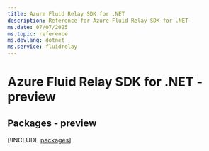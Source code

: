 ```yaml
---
title: Azure Fluid Relay SDK for .NET
description: Reference for Azure Fluid Relay SDK for .NET
ms.date: 07/07/2025
ms.topic: reference
ms.devlang: dotnet
ms.service: fluidrelay
---
```

# Azure Fluid Relay SDK for .NET - preview
## Packages - preview
[!INCLUDE [packages](fluid-relay-index.md)]